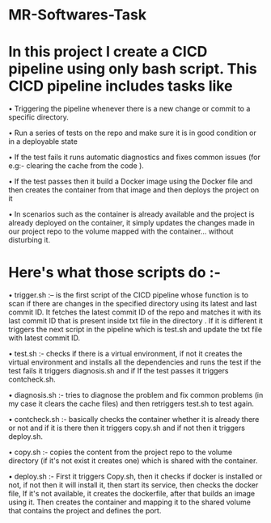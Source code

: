 # MR-Softwares-Task

# In this project I create a CICD pipeline using only bash script. This CICD pipeline includes tasks like

• Triggering the pipeline whenever there is a new change or commit to a specific directory.

• Run a series of tests on the repo and make sure it is in good condition or in a deployable state

• If the test fails it runs automatic diagnostics and fixes common issues (for e.g:- clearing the cache from the code ).

• If the test passes then it build a Docker image using the Docker file and then creates the container from that image and then deploys the project on it

• In scenarios such as the container is already available and the project is already deployed on the container, it simply updates the changes made in our project repo to the volume mapped with the container... without disturbing it.

# Here's what those scripts do :-

•  trigger.sh :– is the first script of the CICD pipeline whose function is to scan if there are changes in the specified directory using its latest and last commit ID. It fetches the latest commit ID of the repo and matches it with its last commit ID that is present inside txt file in the directory . If it is different it triggers the next script in the pipeline which is test.sh and update the txt file with latest commit ID. 

•  test.sh :- checks if there is a virtual environment, if not it creates the virtual environment and installs all the dependencies and runs the test if the test fails it triggers diagnosis.sh and if If the test passes it triggers contcheck.sh.

•  diagnosis.sh :- tries to diagnose the problem and fix common problems (in my case it clears the cache files) and then retriggers test.sh to test again.

• contcheck.sh :- basically checks the container whether it is already there or not and if it is there then it triggers copy.sh and if not then it triggers deploy.sh.

• copy.sh :-  copies the content from the project repo to the volume directory (if it's not exist it creates one) which is shared with the container.

• deploy.sh :- First it triggers Copy.sh, then it checks if docker is installed or not, if not then it will install it, then start its service, then checks the docker file, If it's not available, it creates the dockerfile, after that builds an image using it. Then creates the container and mapping it to the shared volume that contains the project and defines the port.
